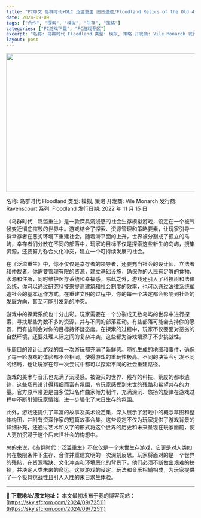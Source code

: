 ```yaml
---
title: "PC中文 岛群时代+DLC 泛滥重生 旧日遗迹/Floodland Relics of the Old 4.06G"
date: 2024-09-09
tags: ["合作", "探索", "模拟", "生存", "策略"]
categories: ["PC游戏下载", "PC游戏专区"]
excerpt: "名称: 岛群时代 Floodland 类型: 模拟, 策略 开发商: Vile Monarch 发行商: Ravenscourt 系列: Floodland 发行日期: 2022 年 11 月 15 日 《岛群时代：泛滥重生》是一款深具沉浸感的社会生存模拟游戏，设定在一个被气候变迁彻底摧毁的世界中。&hellip;"
layout: post
---
```


<img class="aligncenter size-full wp-image-72512" src="https://sky.sfcrom.com/wp-content/uploads/2024/09/2024090906315983.webp" alt="" width="660" height="370" />

名称: 岛群时代 Floodland
类型: 模拟, 策略
开发商: Vile Monarch
发行商: Ravenscourt
系列: Floodland
发行日期: 2022 年 11 月 15 日

《岛群时代：泛滥重生》是一款深具沉浸感的社会生存模拟游戏，设定在一个被气候变迁彻底摧毁的世界中。游戏结合了探索、资源管理和策略要素，让玩家引导一群幸存者在恶劣环境下重建社会。随着海平面的上升，世界被分割成了孤立的岛屿，幸存者们分散在不同的部落中，玩家的目标不仅是探索这些新生的岛屿，搜集资源，还要努力弥合文化冲突，建立一个可持续发展的社会。

在《泛滥重生》中，你不仅仅是幸存者的领导者，还要充当社会的设计师、立法者和仲裁者。你需要管理有限的资源，建立基础设施，确保你的人民有足够的食物、水源和住所，同时维护医疗系统和幸福感。除此之外，游戏还引入了科技树和法律系统，你可以通过研究科技来提高建筑和社会制度的效率，也可以通过法律系统塑造社会的基本运作方式。在重建文明的过程中，你的每一个决定都会影响到社会的发展方向，甚至可能引发新的冲突。

游戏中的探索系统也十分出彩。玩家需要在一个分裂成无数岛屿的世界中进行探索，寻找那些为数不多的资源，并与不同的部落互动。有些部落可能会支持你的愿景，而有些则会对你的目标持怀疑态度。在探索的过程中，玩家不仅要面对恶劣的自然环境，还要处理人际之间的复杂冲突，这些都为游戏增添了不少挑战性。

多周目的设计让游戏的每一次游玩都充满了新鲜感。随机生成的地图和事件，确保了每一轮游戏的体验都不会相同，使得游戏的重玩性极高。不同的决策会引发不同的结局，也让玩家在每一次尝试中都可以探索不同的社会重建路径。

游戏的美术与音乐也充满了沉浸感。被毁灭的世界、残存的科技、荒废的都市遗迹，这些场景设计得精细而富有氛围，令玩家感受到末世的残酷和希望共存的力量。官方原声带更是由多位知名作曲家倾力制作，充满深沉、悠扬的旋律在游戏过程中不断引领玩家情绪，进一步强化了末日生存的氛围。

此外，游戏还提供了丰富的故事及美术设定集，深入展示了游戏中的概念草图和整体构图，并附有资深作家的短篇故事合集。这些设定不仅为玩家提供了游戏背景的详细补充，还通过艺术和文字的形式将这个世界的历史和未来呈现在玩家面前，使人更加沉浸于这个后末世社会的构想中。

总的来说，《岛群时代：泛滥重生》不仅仅是一个末世生存游戏，它更是对人类如何在极限条件下生存、合作并重建文明的一次深刻反思。玩家将面对的是一个世界的残骸，在资源稀缺、文化冲突和环境恶化的背景下，他们必须不断做出艰难的抉择，并决定人类未来的命运。这款游戏的设定、玩法和音乐相辅相成，为玩家提供了一个极具挑战性且引人入胜的末日求生体验。

---
📖 **下载地址/原文地址：** 本文最初发布于我的博客网站：[https://sky.sfcrom.com/2024/09/72511](https://sky.sfcrom.com/2024/09/72511)
